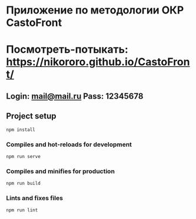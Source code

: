 # Приложение по методологии ОКР CastoFront
# Посмотреть-потыкать: https://nikororo.github.io/CastoFront/
## Login: mail@mail.ru  Pass: 12345678

## Project setup
```
npm install
```

### Compiles and hot-reloads for development
```
npm run serve
```

### Compiles and minifies for production
```
npm run build
```

### Lints and fixes files
```
npm run lint
```

